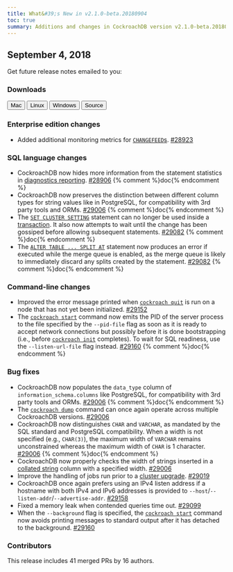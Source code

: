 ```yaml
---
title: What&#39;s New in v2.1.0-beta.20180904
toc: true
summary: Additions and changes in CockroachDB version v2.1.0-beta.20180904 since version v2.1.0-beta.20180827
---
```


## September 4, 2018

Get future release notes emailed to you:

<div class="hubspot-install-form install-form-1 clearfix">
    <script>
        hbspt.forms.create({
            css: '',
            cssClass: 'install-form',
            portalId: '1753393',
            formId: '39686297-81d2-45e7-a73f-55a596a8d5ff',
            formInstanceId: 1,
            target: '.install-form-1'
        });
    </script>
</div>

### Downloads

<div id="os-tabs" class="clearfix">
    <a href="https://binaries.cockroachdb.com/cockroach-v2.1.0-beta.20180904.darwin-10.9-amd64.tgz"><button id="mac" data-eventcategory="mac-binary-release-notes">Mac</button></a>
    <a href="https://binaries.cockroachdb.com/cockroach-v2.1.0-beta.20180904.linux-amd64.tgz"><button id="linux" data-eventcategory="linux-binary-release-notes">Linux</button></a>
    <a href="https://binaries.cockroachdb.com/cockroach-v2.1.0-beta.20180904.windows-6.2-amd64.zip"><button id="windows" data-eventcategory="windows-binary-release-notes">Windows</button></a>
    <a href="https://binaries.cockroachdb.com/cockroach-v2.1.0-beta.20180904.src.tgz"><button id="source" data-eventcategory="source-release-notes">Source</button></a>
</div>

### Enterprise edition changes

- Added additional monitoring metrics for [`CHANGEFEED`s](../v2.1/create-changefeed.html). [#28923][#28923]

### SQL language changes

- CockroachDB now hides more information from the statement statistics in [diagnostics reporting](../v2.1/diagnostics-reporting.html). [#28906][#28906] {% comment %}doc{% endcomment %}
- CockroachDB now preserves the distinction between different column types for string values like in PostgreSQL, for compatibility with 3rd party tools and ORMs. [#29006][#29006] {% comment %}doc{% endcomment %}
- The [`SET CLUSTER SETTING`](../v2.1/set-cluster-setting.html) statement can no longer be used inside a [transaction](../v2.1/transactions.html). It also now attempts to wait until the change has been gossiped before allowing subsequent statements. [#29082][#29082] {% comment %}doc{% endcomment %}
- The [`ALTER TABLE ... SPLIT AT`](../v2.1/split-at.html) statement now produces an error if executed while the merge queue is enabled, as the merge queue is likely to immediately discard any splits created by the statement. [#29082][#29082] {% comment %}doc{% endcomment %}

### Command-line changes

- Improved the error message printed when [`cockroach quit`](../v2.1/stop-a-node.html) is run on a node that has not yet been initialized. [#29152][#29152]
- The [`cockroach start`](../v2.1/start-a-node.html) command now emits the PID of the server process to the file specified by the `--pid-file` flag as soon as it is ready to accept network connections but possibly before it is done bootstrapping (i.e., before [`cockroach init`](../v2.1/initialize-a-cluster.html) completes). To wait for SQL readiness, use the `--listen-url-file` flag instead. [#29160][#29160] {% comment %}doc{% endcomment %}

### Bug fixes

- CockroachDB now populates the `data_type` column of `information_schema.columns` like PostgreSQL, for compatibility with 3rd party tools and ORMs. [#29006][#29006] {% comment %}doc{% endcomment %}
- The [`cockroach dump`](../v2.1/sql-dump.html) command can once again operate across multiple CockroachDB versions. [#29006][#29006]
- CockroachDB now distinguishes `CHAR` and `VARCHAR`, as mandated by the SQL standard and PostgreSQL compatibility. When a width is not specified (e.g., `CHAR(3)`), the maximum width of `VARCHAR` remains unconstrained whereas the maximum width of `CHAR` is 1 character. [#29006][#29006] {% comment %}doc{% endcomment %}
- CockroachDB now properly checks the width of strings inserted in a [collated string](../v2.1/collate.html) column with a specified width. [#29006][#29006]
- Improve the handling of jobs run prior to a [cluster upgrade](../v2.1/upgrade-cockroach-version.html). [#29019][#29019]
- CockroachDB once again prefers using an IPv4 listen address if a hostname with both IPv4 and IPv6 addresses is provided to `--host`/`--listen-addr`/`--advertise-addr`. [#29158][#29158]
- Fixed a memory leak when contended queries time out. [#29099][#29099]
- When the `--background` flag is specified, the [`cockroach start`](../v2.1/start-a-node.html) command now avoids printing messages to standard output after it has detached to the background. [#29160][#29160]

### Contributors

This release includes 41 merged PRs by 16 authors.

[#28906]: https://github.com/cockroachdb/cockroach/pull/28906
[#28923]: https://github.com/cockroachdb/cockroach/pull/28923
[#28978]: https://github.com/cockroachdb/cockroach/pull/28978
[#29006]: https://github.com/cockroachdb/cockroach/pull/29006
[#29019]: https://github.com/cockroachdb/cockroach/pull/29019
[#29082]: https://github.com/cockroachdb/cockroach/pull/29082
[#29099]: https://github.com/cockroachdb/cockroach/pull/29099
[#29152]: https://github.com/cockroachdb/cockroach/pull/29152
[#29158]: https://github.com/cockroachdb/cockroach/pull/29158
[#29160]: https://github.com/cockroachdb/cockroach/pull/29160
